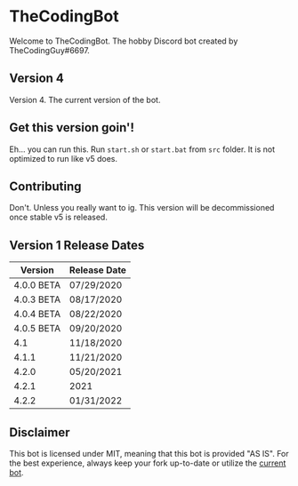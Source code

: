 # TheCodingBot
Welcome to TheCodingBot. The hobby Discord bot created by TheCodingGuy#6697.

## Version 4
Version 4. The current version of the bot.

## Get this version goin'!
Eh... you can run this. Run `start.sh` or `start.bat` from `src` folder. It is not optimized to run like v5 does.

## Contributing
Don't. Unless you really want to ig. This version will be decommissioned once stable v5 is released.


## Version 1 Release Dates

|   Version    | Release Date |
| ------------ | ------------ |
| 4.0.0 BETA   | 07/29/2020   |
| 4.0.3 BETA   | 08/17/2020   |
| 4.0.4 BETA   | 08/22/2020   |
| 4.0.5 BETA   | 09/20/2020   |
| 4.1          | 11/18/2020   |
| 4.1.1        | 11/21/2020   |
| 4.2.0        | 05/20/2021   |
| 4.2.1        | 2021         |
| 4.2.2        | 01/31/2022   |


## Disclaimer
This bot is licensed under MIT, meaning that this bot is provided "AS IS". For the best experience, always keep your fork up-to-date or utilize the [current bot](https://discord.com/oauth2/authorize?client_id=438532019924893707&permissions=8&scope=applications.commands%20bot).
